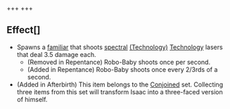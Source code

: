 +++
+++

Effect[]
--------


* Spawns a [familiar](/wiki/Familiar "Familiar") that shoots [spectral](/wiki/Spectral_tears "Spectral tears") [(Technology)](/wiki/Technology "Technology") [Technology](/wiki/Technology "Technology") lasers that deal 3.5 damage each.
	+ (Removed in Repentance) Robo-Baby shoots once per second.
	+ (Added in Repentance) Robo-Baby shoots once every 2/3rds of a second.
* (Added in Afterbirth) This item belongs to the [Conjoined](/wiki/Conjoined "Conjoined") set. Collecting three items from this set will transform Isaac into a three-faced version of himself.


